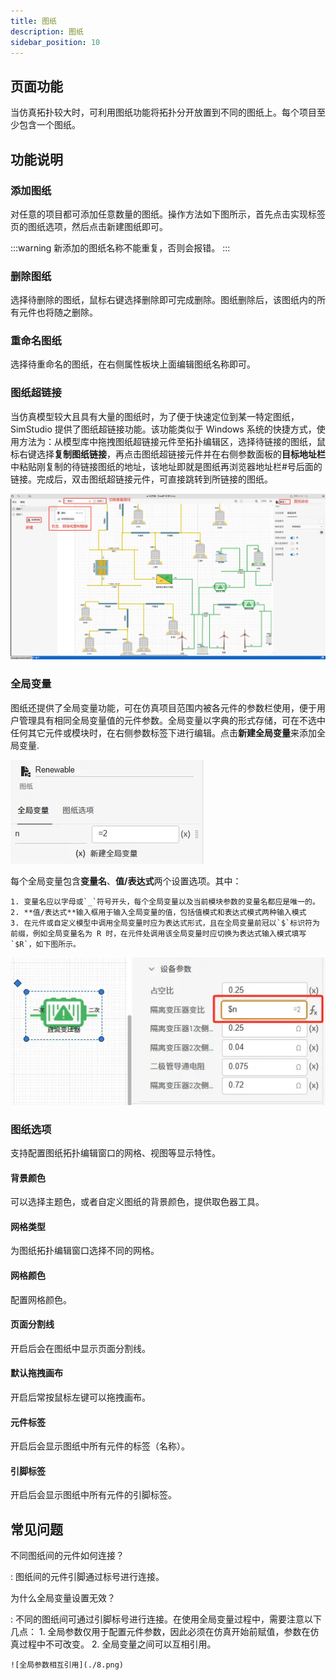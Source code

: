 ```yaml
---
title: 图纸
description: 图纸
sidebar_position: 10
---
```


## 页面功能

当仿真拓扑较大时，可利用图纸功能将拓扑分开放置到不同的图纸上。每个项目至少包含一个图纸。

## 功能说明

### 添加图纸

对任意的项目都可添加任意数量的图纸。操作方法如下图所示，首先点击实现标签页的图纸选项，然后点击新建图纸即可。

:::warning
新添加的图纸名称不能重复，否则会报错。
:::

### 删除图纸

选择待删除的图纸，鼠标右键选择删除即可完成删除。图纸删除后，该图纸内的所有元件也将随之删除。

### 重命名图纸

选择待重命名的图纸，在右侧属性板块上面编辑图纸名称即可。

### 图纸超链接

当仿真模型较大且具有大量的图纸时，为了便于快速定位到某一特定图纸，SimStudio 提供了图纸超链接功能。该功能类似于 Windows 系统的快捷方式，使用方法为：从模型库中拖拽图纸超链接元件至拓扑编辑区，选择待链接的图纸，鼠标右键选择**复制图纸链接**，再点击图纸超链接元件并在右侧参数面板的**目标地址栏**中粘贴刚复制的待链接图纸的地址，该地址即就是图纸再浏览器地址栏#号后面的链接。完成后，双击图纸超链接元件，可直接跳转到所链接的图纸。

![图纸](./canvas.png)

### 全局变量

图纸还提供了全局变量功能，可在仿真项目范围内被各元件的参数栏使用，便于用户管理具有相同全局变量值的元件参数。全局变量以字典的形式存储，可在不选中任何其它元件或模块时，在右侧参数标签下进行编辑。点击**新建全局变量**来添加全局变量.

![全局变量](./variable.png)

每个全局变量包含**变量名**、**值/表达式**两个设置选项。其中：

    1. 变量名应以字母或`_`符号开头，每个全局变量以及当前模块参数的变量名都应是唯一的。
    2. **值/表达式**输入框用于输入全局变量的值，包括值模式和表达式模式两种输入模式
    3. 在元件或自定义模型中调用全局变量时应为表达式形式，且在全局变量前冠以`$`标识符为前缀，例如全局变量名为 R 时，在元件处调用该全局变量时应切换为表达式输入模式填写`$R`，如下图所示。
   
![全局变量调用](./calling.png)



### 图纸选项

支持配置图纸拓扑编辑窗口的网格、视图等显示特性。

#### 背景颜色

可以选择主题色，或者自定义图纸的背景颜色，提供取色器工具。

#### 网格类型

为图纸拓扑编辑窗口选择不同的网格。

#### 网格颜色

配置网格颜色。

#### 页面分割线

开启后会在图纸中显示页面分割线。

#### 默认拖拽画布

开启后常按鼠标左键可以拖拽画布。

#### 元件标签

开启后会显示图纸中所有元件的标签（名称）。

#### 引脚标签

开启后会显示图纸中所有元件的引脚标签。

## 常见问题

不同图纸间的元件如何连接？

:   图纸间的元件引脚通过标号进行连接。

为什么全局变量设置无效？

:   不同的图纸间可通过引脚标号进行连接。在使用全局变量过程中，需要注意以下几点：
    1. 全局参数仅用于配置元件参数，因此必须在仿真开始前赋值，参数在仿真过程中不可改变。
    2. 全局变量之间可以互相引用。
    
    ![全局参数相互引用](./8.png)


